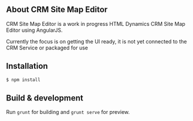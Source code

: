 ## About CRM Site Map Editor

CRM Site Map Editor is a work in progress HTML Dynamics CRM Site Map Editor using AngularJS.  

Currently the focus is on getting the UI ready, it is not yet connected to the CRM Service or packaged for use 

## Installation

```sh
$ npm install
```

## Build & development

Run `grunt` for building and `grunt serve` for preview.

